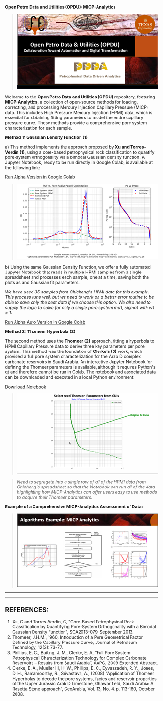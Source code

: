 **Open Petro Data and Utilities (OPDU): MICP-Analytics**

>![image](OPDU.png)

Welcome to the **Open Petro Data and Utilities (OPDU)** repository, featuring **MICP-Analytics**, a collection of open-source methods for loading, correcting, and processing Mercury Injection Capillary Pressure (MICP) data. This includes High Pressure Mercury Injection (HPMI) data, which is essential for obtaining fitting parameters to model the entire capillary pressure curve. These methods provide a comprehensive pore system characterization for each sample.



**Method 1: Gaussian Density Function (1)**

a) This method implements the approach proposed by **Xu and Torres-Verdin (1)**, using a core-based petrophysical rock classification to quantify pore-system orthogonality via a bimodal Gaussian density function. A Jupyter Notebook, ready to be run directly in Google Colab, is available at the following link:

[Run Alpha Version in Google Colab](https://github.com/PDDA-OPDU/MICP-Analytics/blob/main/Gaussian_Clerke_Spreadsheet/Panel_Bvocc_ver6_GitHub_colab.ipynb)

>![image](Gaussian.png)

b) Using the same Gaussian Density Function, we offer a fully automated Jupyter Notebook that reads in multiple HPMI samples from a single spreadsheet and processes each sample, one at a time, saving both the plots as and Gaussian fit parameters.

*We have used 35 samples from Chicheng's HPMI data for this example. This process runs well, but we need to work on a better error routine to be able to save only the best data if we choose this option. We also need to supply the logic to solve for only a single pore system mu1, sigma1 with w1 = 1.*

[Run Alpha Auto Version in Google Colab](https://github.com/PDDA-OPDU/MICP-Analytics/blob/main/Auto_Chicheng_GitHub/Panel_Bvocc_ver4_optimization_read_Chicheng_ver7_full_auto_GitHub.ipynb)


**Method 2: Thomeer Hyperbola (2)**

The second method uses the **Thomeer (2)** approach, fitting a hyperbola to HPMI Capillary Pressure data to derive three key parameters per pore system. This method was the foundation of **Clerke’s (3)** work, which provided a full pore system characterization for the Arab D complex carbonate reservoirs in Saudi Arabia. An interactive Jupyter Notebook for defining the Thomeer parameters is available, although it requires Python's qt and therefore cannot be run in Colab. The notebook and associated data can be downloaded and executed in a local Python environment:

[Download Notebook](https://github.com/PDDA-OPDU/MICP-Analytics/blob/main/Thomeer_from_Clerke_spreadsheet/Thomeer_from_Pc_curve_fit_auto-use-picks-Auto-Put_on_GitHub_read_Edspreadsheet_ver2.ipynb)

>![image](Thomeer_Parameter_fitting.gif)

>*Need to segregate into a single row of all of the HPMI data from Chicheng's spreadsheet so that the Notebook can run all of the data highlighting how MICP-Analytics can offer users easy to use methods to acquire their Thomeer parameters.*


**Example of a Comprehensive MICP-Analytics Assessment of Data:**

>![image2](MICP.png)



---
---
## REFERENCES:
1.  Xu, C and Torres-Verdin, C, "Core-Based Petrophysical Rock Classification by Quantifying Pore-System Orthogonality with a Bimodal Gaussian Density Function", SCA2013-079, September 2013.
2.  Thomeer, J.H.M., 1960, Introduction of a Pore Geometrical Factor Defined by the Capillary Pressure Curve, Journal of Petroleum Technology, 12(3): 73-77.
3.  Phillips, E. C., Buiting, J. M., Clerke, E. A, “Full Pore System Petrophysical Characterization Technology for Complex Carbonate Reservoirs – Results from Saudi Arabia”, AAPG, 2009 Extended Abstract.
4.  Clerke, E. A., Mueller III, H. W., Phillips, E. C., Eyvazzadeh, R. Y., Jones, D. H., Ramamoorthy, R., Srivastava, A., (2008) “Application of Thomeer Hyperbolas to decode the pore systems, facies and reservoir properties of the Upper Jurassic Arab D Limestone, Ghawar field, Saudi Arabia: A Rosetta Stone approach”, GeoArabia, Vol. 13, No. 4, p. 113-160, October 2008.
